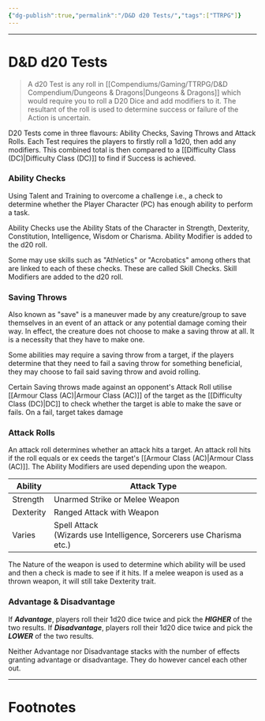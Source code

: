 ```yaml
---
{"dg-publish":true,"permalink":"/D&D d20 Tests/","tags":["TTRPG"]}
---
```



---
# D&D d20 Tests
> A d20 Test is any roll in [[Compendiums/Gaming/TTRPG/D&D Compendium/Dungeons & Dragons\|Dungeons & Dragons]] which would require you to roll a D20 Dice and add modifiers to it. The resultant of the roll is used to determine success or failure of the Action is uncertain.

D20 Tests come in three flavours: Ability Checks, Saving Throws and Attack Rolls.
Each Test requires the players to firstly roll a 1d20, then add any modifiers.
This combined total is then compared to a [[Difficulty Class (DC)\|Difficulty Class (DC)]] to find if Success is achieved.

### Ability Checks
Using Talent and Training to overcome a challenge i.e., a check to determine whether the Player Character (PC) has enough ability to perform a task.

Ability Checks use the Ability Stats of the Character in Strength, Dexterity, Constitution, Intelligence, Wisdom or Charisma. Ability Modifier is added to the d20 roll.

Some may use skills such as "Athletics" or "Acrobatics" among others that are linked to each of these checks. These are called Skill Checks. Skill Modifiers are added to the d20 roll.

### Saving Throws
Also known as "save" is a maneuver made by any creature/group to save themselves in an event of an attack or any potential damage coming their way. In effect, the creature does not choose to make a saving throw at all. It is a necessity that they have to make one. 

Some abilities may require a saving throw from a target, if the players determine that they need to fail a saving throw for something beneficial, they may choose to fail said saving throw and avoid rolling.

Certain Saving throws made against an opponent's Attack Roll utilise [[Armour Class (AC)\|Armour Class (AC)]] of the target as the [[Difficulty Class (DC)\|DC]] to check whether the target is able to make the save or fails. On a fail, target takes damage

### Attack Rolls
An attack roll determines whether an attack hits a target. An attack roll hits if the roll equals or ex ceeds the target's [[Armour Class (AC)\|Armour Class (AC)]]. The Ability Modifiers are used depending upon the weapon.

| Ability   | Attack Type                                                              |
| --------- | ------------------------------------------------------------------------ |
| Strength  | Unarmed Strike or Melee Weapon                                           |
| Dexterity | Ranged Attack with Weapon                                                |
| Varies    | Spell Attack <br>(Wizards use Intelligence, Sorcerers use Charisma etc.) |

The Nature of the weapon is used to determine which ability will be used and then a check is made to see if it hits. If a melee weapon is used as a thrown weapon, it will still take Dexterity trait.

### Advantage & Disadvantage
If ***Advantage***, players roll their 1d20 dice twice and pick the ***HIGHER*** of the two results.
If ***Disadvantage***, players roll their 1d20 dice twice and pick the ***LOWER*** of the two results.

Neither Advantage nor Disadvantage stacks with the number of effects granting advantage or disadvantage. They do however cancel each other out.

---
# Footnotes